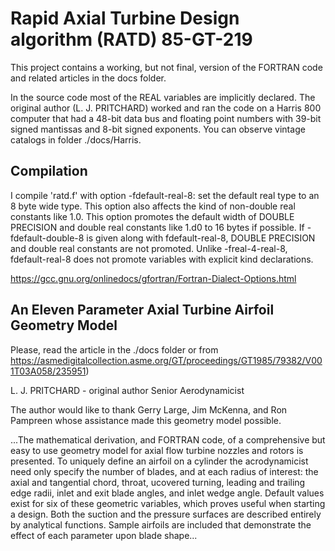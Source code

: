 # Rapid Axial Turbine Design algorithm (RATD) 85-GT-219

This project contains a working, but not final, version of the FORTRAN code and related articles in the docs folder.

In the source code most of the REAL variables are implicitly declared. The original author (L. J. PRITCHARD) worked and ran the code on a Harris 800 computer that had a 48-bit data bus and floating point numbers with 39-bit signed mantissas and 8-bit signed exponents. You can observe vintage catalogs in folder ./docs/Harris.

## Compilation
I compile 'ratd.f' with option -fdefault-real-8:
set the default real type to an 8 byte wide type. This option also affects the kind of non-double real constants like 1.0. This option promotes the default width of DOUBLE PRECISION and double real constants like 1.d0 to 16 bytes if possible. If -fdefault-double-8 is given along with fdefault-real-8, DOUBLE PRECISION and double real constants are not promoted. Unlike -freal-4-real-8, fdefault-real-8 does not promote variables with explicit kind declarations.

https://gcc.gnu.org/onlinedocs/gfortran/Fortran-Dialect-Options.html

## An Eleven Parameter Axial Turbine Airfoil Geometry Model
Please, read the article in the ./docs folder or from https://asmedigitalcollection.asme.org/GT/proceedings/GT1985/79382/V001T03A058/235951)

L. J. PRITCHARD - original author
Senior Aerodynamicist

The author would like to thank Gerry Large, Jim McKenna, and Ron Pampreen whose assistance made this geometry model possible.

...The mathematical derivation, and FORTRAN code, of a comprehensive but easy to use geometry model for axial flow turbine nozzles and rotors is presented. To uniquely define an airfoil on a cylinder the acrodynamicist need only specify the number of blades, and at each radius of interest: the axial and tangential chord, throat, ucovered turning, leading and trailing edge radii, inlet and exit blade angles, and inlet wedge angle. Default values exist for six of these geometric variables, which proves useful when starting a design. Both the suction and the pressure surfaces are described entirely by analytical functions. Sample airfoils are included that demonstrate the effect of each parameter upon blade shape...
